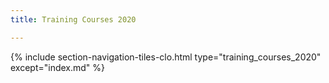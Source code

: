 ```yaml
---
title: Training Courses 2020

---
```


{% include section-navigation-tiles-clo.html type="training_courses_2020" except="index.md" %}